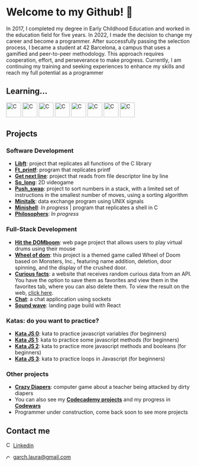 <h1>Welcome to my Github! 👋</h1>
<div>
<p>In 2017, I completed my degree in Early Childhood Education and worked in the education field for five years. In 2022, I made the decision to change my career and become a programmer. After successfully passing the selection process, I became a student at 42 Barcelona, a campus that uses a gamified and peer-to-peer methodology. This approach requires cooperation, effort, and perseverance to make progress. Currently, I am continuing my training and seeking experiences to enhance my skills and reach my full potential as a programmer</p>
</div>
<h2>Learning...</h2>
<p><img src="https://upload.wikimedia.org/wikipedia/commons/thumb/1/18/C_Programming_Language.svg/1200px-C_Programming_Language.svg.png" alt="C" width="40" height="40"> <img src="https://cdn-icons-png.flaticon.com/512/5968/5968292.png" alt="C" width="40" height="40"> <img src="https://upload.wikimedia.org/wikipedia/commons/thumb/4/47/React.svg/2275px-React.svg.png" alt="C" width="40" height="40"> <img src="https://upload.wikimedia.org/wikipedia/commons/thumb/c/c3/Python-logo-notext.svg/1200px-Python-logo-notext.svg.png" alt="C" width="40" height="40"> <img src="https://cdn-icons-png.flaticon.com/512/919/919827.png" alt="C" width="40" height="40">
<img src="https://upload.wikimedia.org/wikipedia/commons/thumb/6/62/CSS3_logo.svg/800px-CSS3_logo.svg.png" alt="C" width="40" height="40"> <img src="https://upload.wikimedia.org/wikipedia/commons/thumb/2/27/PHP-logo.svg/2560px-PHP-logo.svg.png" alt="C" width="40" height="40"> <img src="https://1000marcas.net/wp-content/uploads/2020/11/MySQL-logo.png" alt="C" width="40" height="40"></p>
<h2>Projects</h2>
<h3>Software Development</h3>
<ul>
  		<li><b><a href="https://github.com/laugarci/libft">Libft</a></b>: project that replicates all functions of the C library</li>
  		<li><b><a href="https://github.com/laugarci/printf">Ft_printf</a></b>: program that replicates printf</li>
  		<li><b><a href="https://github.com/laugarci/get_next_line">Get next line</a></b>: project that reads from file descriptor line by line</li>
      <li><b><a href="https://github.com/laugarci/so_long">So_long</a></b>: 2D videogame</li>
      <li><b><a href="https://github.com/laugarci/push_swap">Push_swap</a></b>: project to sort numbers in a stack, with a limited set of instructions in the smallest number of moves, using a sorting algorithm</li>
       <li><b><a href="https://github.com/laugarci/minitalk">Minitalk</a></b>: data exchange program using UNIX signals</li>
  <li><b><a href="https://github.com/laugarci/minishell">Minishell</a></b>: <i>In progress</i> | program that replicates a shell in C</li>
  <li><b><a href="https://github.com/laugarci/philosophers">Philosophers</a></b>: <i>In progress</i></li>
  	</ul>
  <h3>Full-Stack Development</h3>
  <ul>
  <li><b><a href="https://github.com/laugarci/hit_the_dom">Hit the DOMboom</a></b>: web page project that allows users to play virtual drums using their mouse</li>
  <li><b><a href="https://github.com/laugarci/wheel_of_dom">Wheel of dom</a></b>: this project is a themed game called Wheel of Doom based on Monsters, Inc., featuring name addition, deletion, door spinning, and the display of the crushed door.</li>
  <li><b><a href="https://github.com/laugarci/API-CuriousFacts">Curious facts</a></b>: a website that receives random curious data from an API. You have the option to save them as favorites and view them in the favorites tab, where you can also delete them. To view the result on the web, <a href="https://curiousfacts.netlify.app/">click here</a>.</li>
          <li><b><a href="https://github.com/laugarci/chat_app">Chat</a></b>: a chat appliccation using sockets</li>
          <li><b><a href="https://github.com/EqualWaveStudio/soundwave">Sound wave</a></b>: landing page build with React</li>
    
  </ul>
  <h3>Katas: do you want to practice?</h3>
  <ul>
  <li><b><a href="https://github.com/laugarci/kata-js-lvl0">Kata JS 0</a></b>: kata to practice javascript variables (for beginners)</li>
  <li><b><a href="https://github.com/laugarci/kata-js-lvl1">Kata JS 1</a></b>: kata to practice some javascript methods (for beginners)</li>
  <li><b><a href="https://github.com/laugarci/kata-js-lvl2">Kata JS 2</a></b>: kata to practice more javascript methods and booleans (for beginners)</li>
  <li><b><a href="https://github.com/laugarci/kata-js-lvl3">Kata JS 3</a></b>: kata to practice loops in Javascript (for beginners)</li>
</ul>
  <h3>Other projects</h3>
  	<ul>
       <li><b><a href="https://archgames.itch.io/crazy-diapers">Crazy Diapers</b></a>: computer game about a teacher being attacked by dirty diapers</li>
        <li>You can also see my <b><a href="https://www.codecademy.com/profiles/laugarci">Codecademy projects</a></b> and my progress in <b><a href="https://www.codewars.com/users/laugarci">Codewars</a></b></li>
      <li>Programmer under construction, come back soon to see more projects</li>
  	</ul>
  </li>
<h2>Contact me</h2>
<p><img src="https://cdn-icons-png.flaticon.com/512/174/174857.png" alt="C" width="15" height="15"> <a href="https://www.linkedin.com/in/laura-garcia-arch-4530a81ab">Linkedin</a></p>
<p><img src="https://upload.wikimedia.org/wikipedia/commons/thumb/7/7e/Gmail_icon_%282020%29.svg/2560px-Gmail_icon_%282020%29.svg.png" alt="C" width="15" height="10"> <a href="mailto:garch.laura@gmail.com">garch.laura@gmail.com</a></p>

